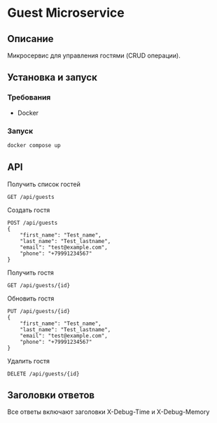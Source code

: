 # Guest Microservice

## Описание

Микросервис для управления гостями (CRUD операции).

## Установка и запуск

### Требования

- Docker

### Запуск

```bash
docker compose up
```

## API

Получить список гостей

```
GET /api/guests
```

Создать гостя

```
POST /api/guests
{
    "first_name": "Test_name",
    "last_name": "Test_lastname",
    "email": "test@example.com",
    "phone": "+79991234567"
}
```

Получить гостя

```
GET /api/guests/{id}
```

Обновить гостя

```
PUT /api/guests/{id}
{
    "first_name": "Test_name",
    "last_name": "Test_lastname",
    "email": "test@example.com",
    "phone": "+79991234567"
}
```

Удалить гостя

```
DELETE /api/guests/{id}
```

## Заголовки ответов

Все ответы включают заголовки X-Debug-Time и X-Debug-Memory

